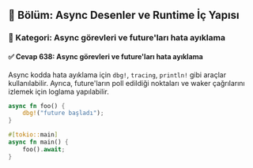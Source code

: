 ## 📘 Bölüm: Async Desenler ve Runtime İç Yapısı  
### 🔹 Kategori: Async görevleri ve future'ları hata ayıklama  
#### ✅ Cevap 638: Async görevleri ve future'ları hata ayıklama

Async kodda hata ayıklama için `dbg!`, `tracing`, `println!` gibi araçlar kullanılabilir. Ayrıca, future'ların poll edildiği noktaları ve waker çağrılarını izlemek için loglama yapılabilir.

```rust
async fn foo() {
    dbg!("future başladı");
}

#[tokio::main]
async fn main() {
    foo().await;
}
```
